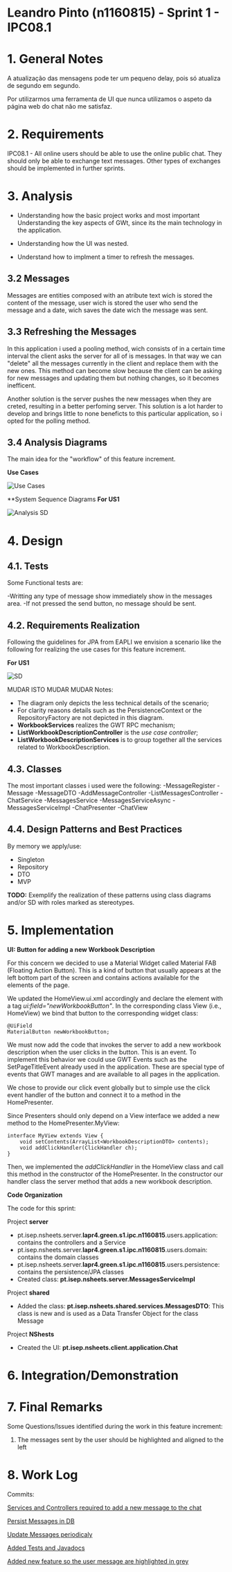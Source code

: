 **Leandro Pinto** (n1160815) - Sprint 1 - IPC08.1
===============================

# 1. General Notes

A atualização das mensagens pode ter um pequeno delay, pois só atualiza de segundo em segundo.

Por utilizarmos uma ferramenta de UI que nunca utilizamos o aspeto da página web do chat não me satisfaz.

# 2. Requirements

IPC08.1 - All online users should be able to use the online public chat. They should only be able to exchange text messages. Other types of exchanges should be implemented in further sprints.

# 3. Analysis

- Understanding how the basic project works and most important Understanding the key aspects of GWt, since its the main technology in the application.

- Understanding how the UI was nested.

- Understand how to implment a timer to refresh the messages.

## 3.2 Messages
Messages are entities composed with an atribute text wich is stored the content of the message, user wich is stored the user who send the message and a date, wich saves the date wich the message was sent.

## 3.3 Refreshing the Messages
In this application i used a pooling method, wich consists of in a certain time interval the client asks the server for all of is messages. In that way we can "delete" all the messages currently in the client and replace them with the new ones. This method can become slow because the client can be asking for new messages and updating them but nothing changes, so it becomes inefficent.

Another solution is the server pushes the new messages when they are creted, resulting in a better perfoming server. This solution is a lot harder to develop and brings little to none beneficts to this particular application, so i opted for the polling method.


## 3.4 Analysis Diagrams

The main idea for the "workflow" of this feature increment.

**Use Cases**

![Use Cases](us.PNG)

**System Sequence Diagrams
**For US1**

![Analysis SD](ssd.PNG)

# 4. Design

## 4.1. Tests
Some Functional tests are:

-Writting any type of message show immediately show in the messages area.
-If not pressed the send button, no message should be sent.

## 4.2. Requirements Realization

Following the guidelines for JPA from EAPLI we envision a scenario like the following for realizing the use cases for this feature increment.

**For US1**

![SD](sd.PNG)

MUDAR ISTO
MUDAR
MUDAR
Notes:  
- The diagram only depicts the less technical details of the scenario;  
- For clarity reasons details such as the PersistenceContext or the RepositoryFactory are not depicted in this diagram.   
- **WorkbookServices** realizes the GWT RPC mechanism;  
- **ListWorkbookDescriptionController** is the *use case controller*;  
- **ListWorkbookDescriptionServices** is to group together all the services related to WorkbookDescription.

## 4.3. Classes
The most important classes i used were the following:
-MessageRegister
-Message
-MessageDTO
-AddMessageController
-ListMessagesController
-ChatService
-MessagesService
-MessagesServiceAsync
-MessagesServiceImpl
-ChatPresenter
-ChatView

## 4.4. Design Patterns and Best Practices

By memory we apply/use:  
- Singleton  
- Repository  
- DTO  
- MVP  

**TODO:** Exemplify the realization of these patterns using class diagrams and/or SD with roles marked as stereotypes.

# 5. Implementation
**UI: Button for adding a new Workbook Description**

For this concern we decided to use a Material Widget called Material FAB (Floating Action Button). This is a kind of button that usually appears at the left bottom part of the screen and contains actions available for the elements of the page.  

We updated the HomeView.ui.xml accordingly and declare the element with a tag *ui:field="newWorkbookButton"*. In the corresponding class View (i.e., HomeView) we bind that button to the corresponding widget class: 	

	@UiField
	MaterialButton newWorkbookButton;

We must now add the code that invokes the server to add a new workbook description when the user clicks in the button. This is an event. To implement this behavior we could use GWT Events such as the SetPageTitleEvent already used in the application. These are special type of events that GWT manages and are available to all pages in the application.

We chose to provide our click event globally but to simple use the click event handler of the button and connect it to a method in the HomePresenter.

Since Presenters should only depend on a View interface we added a new method to the HomePresenter.MyView:

	interface MyView extends View {
		void setContents(ArrayList<WorkbookDescriptionDTO> contents);
		void addClickHandler(ClickHandler ch);
	}

Then, we implemented the *addClickHandler* in the HomeView class and call this method in the constructor of the HomePresenter. In the constructor our handler class the server method that adds a new workbook description.   

**Code Organization**  

The code for this sprint:

Project **server**    
- pt.isep.nsheets.server.**lapr4.green.s1.ipc.n1160815**.users.application: contains the controllers and a Service
- pt.isep.nsheets.server.**lapr4.green.s1.ipc.n1160815**.users.domain: contains the domain classes  
- pt.isep.nsheets.server.**lapr4.green.s1.ipc.n1160815**.users.persistence: contains the persistence/JPA classes  
- Created class: **pt.isep.nsheets.server.MessagesServiceImpl**  

Project **shared**  
- Added the class: **pt.isep.nsheets.shared.services.MessagesDTO**: This class is new and is used as a Data Transfer Object for the class Message  

Project **NShests**
- Created the UI: **pt.isep.nsheets.client.application.Chat**

# 6. Integration/Demonstration



# 7. Final Remarks

Some Questions/Issues identified during the work in this feature increment:

1. The messages sent by the user should be highlighted and aligned to the left

# 8. Work Log

Commits:

[Services and Controllers required to add a new message to the chat](https://bitbucket.org/lei-isep/lapr4-18-2db/commits/4b5ea4c45f33755f86820be4513c05a8d04d0fbd)

[Persist Messages in DB](https://bitbucket.org/lei-isep/lapr4-18-2db/commits/079074a363d3b162ac30d7177ed0c3d54b6c8eae)

[Update Messages periodicaly](https://bitbucket.org/lei-isep/lapr4-18-2db/commits/6ed683c0931bb1388c63f113ca81dc7b9366a9dd)

[Added Tests and Javadocs](https://bitbucket.org/lei-isep/lapr4-18-2db/commits/bf599b19013ecad3381f9e3c837d4b1de19aa022)

[Added new feature so the user message are highlighted in grey](https://bitbucket.org/lei-isep/lapr4-18-2db/commits/383fefb4e7c84c7e77a54e42875c39f001584584)